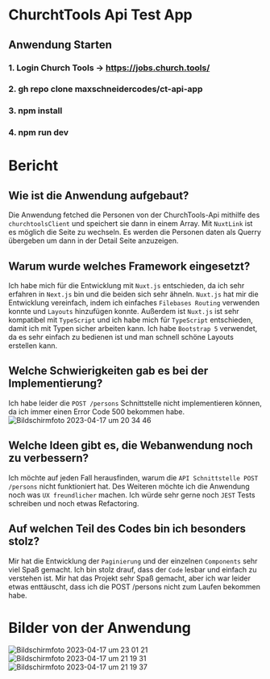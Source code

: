 # ChurchtTools Api Test App

## Anwendung Starten
### 1. Login Church Tools -> https://jobs.church.tools/
### 2. gh repo clone maxschneidercodes/ct-api-app
### 3. npm install
### 4. npm run dev


# Bericht
## Wie ist die Anwendung aufgebaut?
Die Anwendung fetched die Personen von der ChurchTools-Api mithilfe des `churchtoolsClient` und speichert sie dann in einem Array.
Mit `NuxtLink` ist es möglich die Seite zu wechseln. Es werden die Personen daten als Querry übergeben um dann in der Detail Seite anzuzeigen.


## Warum wurde welches Framework eingesetzt?
Ich habe mich für die Entwicklung mit `Nuxt.js` entschieden, da ich sehr erfahren in `Next.js` bin und die beiden sich sehr ähneln.
`Nuxt.js` hat mir die Entwicklung vereinfach, indem ich einfaches `Filebases Routing` verwenden konnte und `Layouts` hinzufügen konnte.
Außerdem ist `Nuxt.js` ist sehr kompatibel mit `TypeScript` und ich habe mich für `TypeScript` entschieden, damit ich mit Typen sicher arbeiten kann.
Ich habe `Bootstrap 5` verwendet, da es sehr einfach zu bedienen ist und man schnell schöne Layouts erstellen kann.


## Welche Schwierigkeiten gab es bei der Implementierung?
Ich habe leider die `POST /persons` Schnittstelle nicht implementieren können, da ich immer einen Error Code 500 bekommen habe.
![Bildschirmfoto 2023-04-17 um 20 34 46](https://user-images.githubusercontent.com/45995648/232588580-713fffb0-caa2-433c-951d-229fd7102f08.png)


## Welche Ideen gibt es, die Webanwendung noch zu verbessern?
Ich möchte auf jeden Fall herausfinden, warum die `API Schnittstelle POST /persons` nicht funktioniert hat.
Des Weiteren möchte ich die Anwendung noch was `UX freundlicher` machen.
Ich würde sehr gerne noch `JEST` Tests schreiben und noch etwas Refactoring.


## Auf welchen Teil des Codes bin ich besonders stolz?
Mir hat die Entwicklung der `Paginierung` und der einzelnen `Components` sehr viel Spaß gemacht.
Ich bin stolz drauf, dass der `Code` lesbar und einfach zu verstehen ist.
Mir hat das Projekt sehr Spaß gemacht, aber ich war leider etwas enttäuscht, dass ich die POST /persons nicht zum Laufen bekommen habe.


# Bilder von der Anwendung

![Bildschirmfoto 2023-04-17 um 23 01 21](https://user-images.githubusercontent.com/45995648/232610028-1822a68f-3aa1-4731-a6ad-1353b3bba9ea.png)
![Bildschirmfoto 2023-04-17 um 21 19 31](https://user-images.githubusercontent.com/45995648/232589170-4e3fbfc0-b8c9-4d3d-bfb1-a723ea4fc9ef.png)
![Bildschirmfoto 2023-04-17 um 21 19 37](https://user-images.githubusercontent.com/45995648/232589195-8b2257bf-f164-4767-b405-b874188812ca.png)

